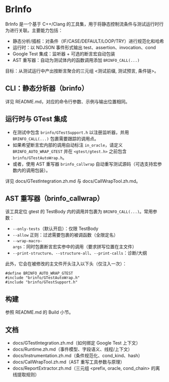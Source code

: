 # BrInfo

BrInfo 是一个基于 C++/Clang 的工具集，用于将静态控制流条件与测试运行时行为进行关联。主要能力包括：

- 静态分析/插桩：对条件（IF/CASE/DEFAULT/LOOP/TRY）进行规范化和哈希
- 运行时：以 NDJSON 事件形式输出 test、assertion、invocation、cond
- Google Test 集成：监听器 + 可选的断言宏自动包装
- AST 重写器：自动为测试体内的函数调用添加 `BRINFO_CALL(...)`

目标：从测试运行中产出按断言聚合的三元组 <测试前缀, 测试预言, 条件链>。

## CLI：静态分析器（brinfo）

详见 README.md，对应的命令行参数、示例与输出位置相同。

## 运行时与 GTest 集成

- 在测试中包含 `brinfo/GTestSupport.h` 以注册监听器，并用 `BRINFO_CALL(...)` 包裹需要跟踪的调用点。
- 如果希望断言宏内部的调用自动标注 `in_oracle`，请定义 `BRINFO_AUTO_WRAP_GTEST` 并在 `<gtest/gtest.h>` 之前包含 `brinfo/GTestAutoWrap.h`。
- 或者，使用 AST 重写器 `brinfo_callwrap` 自动重写测试源码（可选支持宏参数内的调用包装）。

详见 docs/GTestIntegration.zh.md 与 docs/CallWrapTool.zh.md。

## AST 重写器（brinfo_callwrap）

该工具定位 gtest 的 TestBody 内的调用并包裹为 `BRINFO_CALL(...)`。常用参数：
- `--only-tests`（默认开启）：仅限 TestBody
- `--allow` 正则：过滤需要包裹的被调函数（全限定名）
- `--wrap-macro-args`：同时包裹断言宏实参中的调用（要求拼写位置在主文件）
- `--print-structure`、`--structure-all`、`--print-calls`：诊断/大纲

此外，它会在被修改的主文件开头注入以下头（仅注入一次）：

```
#define BRINFO_AUTO_WRAP_GTEST
#include "brinfo/GTestAutoWrap.h"
#include "brinfo/GTestSupport.h"
```

## 构建

参照 README.md 的 Build 小节。

## 文档

- docs/GTestIntegration.zh.md（如何绑定 Google Test 上下文）
- docs/Runtime.zh.md（事件模型、字段语义、线程/上下文）
- docs/Instrumentation.zh.md（条件规范化、cond_kind、hash）
- docs/CallWrapTool.zh.md（AST 重写工具参数与原理）
- docs/ReportExtractor.zh.md（三元组 <prefix, oracle, cond_chain> 的离线提取规则）
